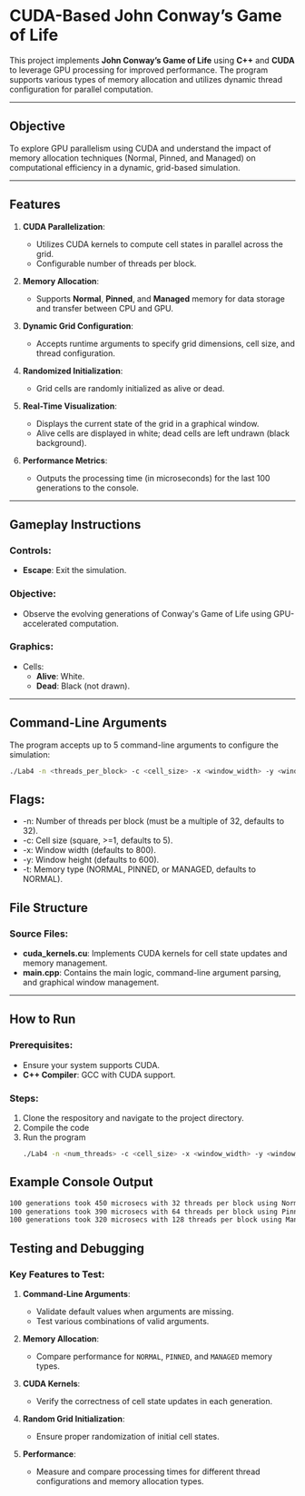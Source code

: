 # CUDA-Based John Conway’s Game of Life

This project implements **John Conway’s Game of Life** using **C++** and **CUDA** to leverage GPU processing for improved performance. The program supports various types of memory allocation and utilizes dynamic thread configuration for parallel computation.

---

## Objective

To explore GPU parallelism using CUDA and understand the impact of memory allocation techniques (Normal, Pinned, and Managed) on computational efficiency in a dynamic, grid-based simulation.

---

## Features

1. **CUDA Parallelization**:
   - Utilizes CUDA kernels to compute cell states in parallel across the grid.
   - Configurable number of threads per block.

2. **Memory Allocation**:
   - Supports **Normal**, **Pinned**, and **Managed** memory for data storage and transfer between CPU and GPU.

3. **Dynamic Grid Configuration**:
   - Accepts runtime arguments to specify grid dimensions, cell size, and thread configuration.

4. **Randomized Initialization**:
   - Grid cells are randomly initialized as alive or dead.

5. **Real-Time Visualization**:
   - Displays the current state of the grid in a graphical window.
   - Alive cells are displayed in white; dead cells are left undrawn (black background).

6. **Performance Metrics**:
   - Outputs the processing time (in microseconds) for the last 100 generations to the console.

---

## Gameplay Instructions

### Controls:
- **Escape**: Exit the simulation.

### Objective:
- Observe the evolving generations of Conway's Game of Life using GPU-accelerated computation.

### Graphics:
- Cells:
  - **Alive**: White.
  - **Dead**: Black (not drawn).

---

## Command-Line Arguments

The program accepts up to 5 command-line arguments to configure the simulation:

```bash
./Lab4 -n <threads_per_block> -c <cell_size> -x <window_width> -y <window_height> -t <memory_type>
```

## Flags:
- -n: Number of threads per block (must be a multiple of 32, defaults to 32).
- -c: Cell size (square, >=1, defaults to 5).
- -x: Window width (defaults to 800).
- -y: Window height (defaults to 600).
- -t: Memory type (NORMAL, PINNED, or MANAGED, defaults to NORMAL).

## File Structure

### Source Files:
- **cuda_kernels.cu**: Implements CUDA kernels for cell state updates and memory management.
- **main.cpp**: Contains the main logic, command-line argument parsing, and graphical window management.

---

## How to Run

### Prerequisites:
- Ensure your system supports CUDA.
- **C++ Compiler**: GCC with CUDA support.

### Steps:
1. Clone the respository and navigate to the project directory.
2. Compile the code
3. Run the program
   ```bash
   ./Lab4 -n <num_threads> -c <cell_size> -x <window_width> -y <window_height> -t <processing_type>
   ```

## Example Console Output
```bash
100 generations took 450 microsecs with 32 threads per block using Normal memory allocation.
100 generations took 390 microsecs with 64 threads per block using Pinned memory allocation.
100 generations took 320 microsecs with 128 threads per block using Managed memory allocation.
```

## Testing and Debugging

### Key Features to Test:

1. **Command-Line Arguments**:
   - Validate default values when arguments are missing.
   - Test various combinations of valid arguments.

2. **Memory Allocation**:
   - Compare performance for `NORMAL`, `PINNED`, and `MANAGED` memory types.

3. **CUDA Kernels**:
   - Verify the correctness of cell state updates in each generation.

4. **Random Grid Initialization**:
   - Ensure proper randomization of initial cell states.

5. **Performance**:
   - Measure and compare processing times for different thread configurations and memory allocation types.

